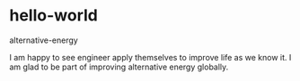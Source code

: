 # hello-world
alternative-energy

I am happy to see engineer apply themselves to improve life as we know it.
I am glad to be part of improving alternative energy globally.
